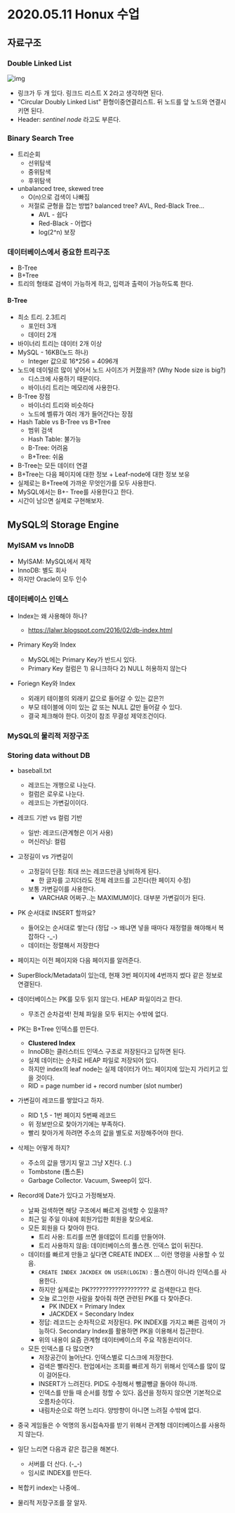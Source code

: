 # 2020.05.11 Honux 수업

## 자료구조

### Double Linked List

![img](https://s3.ap-northeast-2.amazonaws.com/opentutorials-user-file/module/1335/2949.png)

* 링크가 두 개 있다. 링크드 리스트 X 2라고 생각하면 된다.
* "Circular Doubly Linked List" 환형이중연결리스트. 뒤 노드를 앞 노드와 연결시키면 된다.
* Header: *sentinel node* 라고도 부른다.

### Binary Search Tree

* 트리순회
  * 선위탐색
  * 중위탐색
  * 후위탐색
* unbalanced tree, skewed tree
  * O(n)으로 검색이 나빠짐
  * 저절로 균형을 잡는 방법? balanced tree? AVL, Red-Black Tree...
    * AVL - 쉽다
    * Red-Black - 어렵다
    * log(2^n) 보장

### 데이터베이스에서 중요한 트리구조

* B-Tree
* B+Tree
* 트리의 형태로 검색이 가능하게 하고, 입력과 출력이 가능하도록 한다.

#### B-Tree

* 최소 트리. 2.3트리
  * 포인터 3개
  * 데이터 2개
* 바이너리 트리는 데이터 2개 이상
* MySQL - 16KB(노드 하나)
  * Integer 값으로 16*256 = 4096개
* 노드에 데이털르 많이 넣어서 노드 사이즈가 커졌을까? (Why Node size is big?)
  * 디스크에 사용하기 때문이다.
  * 바이너리 트리는 메모리에 사용한다.
* B-Tree 장점
  * 바이너리 트리와 비슷하다
  * 노드에 벨류가 여러 개가 들어간다는 장점
* Hash Table vs B-Tree vs B+Tree
  * 범위 검색
  * Hash Table: 불가능
  * B-Tree: 어려움
  * B+Tree: 쉬움
* B-Tree는 모든 데이터 연결
* B+Tree는 다음 페이지에 대한 정보 + Leaf-node에 대한 정보 보유
* 실제로는 B+Tree에 가까운 무엇인가를 모두 사용한다.
* MySQL에서는 B+- Tree를 사용한다고 한다.
* 시간이 남으면 실제로 구현해보자.

## MySQL의 Storage Engine

### MyISAM vs InnoDB

* MyISAM: MySQL에서 제작
* InnoDB: 별도 회사
* 하지만 Oracle이 모두 인수

### 데이터베이스 인덱스

* Index는 왜 사용해야 하나?
  * https://lalwr.blogspot.com/2016/02/db-index.html

* Primary Key와 Index
  * MySQL에는 Primary Key가 반드시 있다.
  * Primary Key 컬럼은 1) 유니크하다 2) NULL 허용하지 않는다
* Foriegn Key와 Index
  * 외래키 테이블의 외래키 값으로 들어갈 수 있는 값은?!
  * 부모 테이블에 이미 있는 값 또는 NULL 값만 들어갈 수 있다.
  * 결국 체크해야 한다. 이것이 참조 무결성 제약조건이다.

### MySQL의 물리적 저장구조

### Storing data without DB

* baseball.txt
  * 레코드는 개행으로 나눈다.
  * 컬럼은 로우로 나눈다.
  * 레코드는 가변길이이다.
* 레코드 기반 vs 컬럼 기반
  * 일반: 레코드(관계형은 이거 사용)
  * 머신러닝: 컬럼
* 고정길이 vs 가변길이
  * 고정길이 단점: 최대 쓰는 레코드만큼 낭비하게 된다.	
    * 한 글자를 고치더라도 전체 레코드를 고친다(한 페이지 수정)
  * 보통 가변길이를 사용한다.
    * VARCHAR 어쩌구..는 MAXIMUM이다. 대부분 가변길이가 된다.
* PK 순서대로 INSERT 할까요?
  * 들어오는 순서대로 쌓는다 (정답 -> 왜냐면 넣을 때마다 재정렬을 해야해서 복잡하다 -_-)
  * 데이터는 정렬해서 저장한다
* 페이지는 이전 페이지와 다음 페이지를 알려준다.
* SuperBlock/Metadata이 있는데, 현재 3번 페이지에 4번까지 썼다 같은 정보로 연결된다.
* 데이터베이스는 PK를 모두 읽지 않는다. HEAP 파일이라고 한다.
  * 무조건 순차검색! 전체 파일을 모두 뒤지는 수밖에 없다.
* PK는 B+Tree 인덱스를 만든다.
  * **Clustered Index**
  * InnoDB는 클러스터드 인덱스 구조로 저장된다고 답하면 된다.
  * 실제 데이터는 순차로 HEAP 파일로 저장되어 있다.
  * 하지만 index의 leaf node는 실제 데이터가 어느 페이지에 있는지 가리키고 있을 것이다.
  * RID = page number id + record number (slot number)
* 가변길이 레코드를 쌓았다고 하자.
  * RID 1,5 - 1번 페이지 5번째 레코드
  * 위 정보만으로 찾아가기에는 부족하다.
  * 빨리 찾아가게 하려면 주소의 값을 별도로 저장해주어야 한다.
* 삭제는 어떻게 하지?
  * 주소의 값을 땡기지 말고 그냥 X친다. (..)
  * Tombstone (톰스톤)
  * Garbage Collector. Vacuum, Sweep이 있다.
* Record에 Date가 있다고 가정해보자.
  * 날짜 검색하면 해당 구조에서 빠르게 검색할 수 있을까?
  * 최근 일 주일 이내에 회원가입한 회원을 찾으세요.
  * 모든 회원을 다 찾아야 한다.
    * 트리 사용: 트리를 쓰면 쓸데없이 트리를 만들어야.
    * 트리 사용하지 않음: 데이터베이스의 풀스캔. 인덱스 없이 뒤진다.
  * 데이터를 빠르게 만들고 싶다면 CREATE INDEX ... 이런 명령을 사용할 수 있음.
    * ```CREATE INDEX JACKDEX ON USER(LOGIN)``` : 풀스캔이 아니라 인덱스를 사용한다.
    * 하지만 실제로는 PK??????????????????? 로 검색한다고 한다.
    * 오늘 로그인한 사람을 찾아줘 하면 관련된 PK를 다 찾아준다.
      * PK INDEX = Primary Index
      * JACKDEX = Secondary Index
    * 정답: 레코드는 순차적으로 저장된다. PK INDEX를 가지고 빠른 검색이 가능하다. Secondary Index를 활용하면 PK을 이용해서 접근한다.
    * 위의 내용이 요즘 관계형 데이터베이스의 주요 작동원리이다.
  * 모든 인덱스를 다 많으면?
    * 저장공간이 늘어난다. 인덱스별로 디스크에 저장한다.
    * 검색은 빨라진다. 현업에서는 조회를 빠르게 하기 위해서 인덱스를 많이 많이 걸어둔다.
    * INSERT가 느려진다. PID도 수정해서 뺑글뺑글 돌아야 하니까.
    * 인덱스를 만들 때 순서를 정할 수 있다. 옵션을 정하지 않으면 기본적으로 오름차순이다.
    * 내림차순으로 하면 느리다. 양방향이 아니면 느려질 수밖에 없다.
* 중국 게임들은 수 억명의 동시접속자를 받기 위해서 관계형 데이터베이스를 사용하지 않는다.
* 일단 느리면 다음과 같은 접근을 해본다.
  * 서버를 더 산다. (-_-)
  * 임시로 INDEX를 만든다.

* 복합키 index는 나중에..
* 물리적 저장구조를 잘 알자.